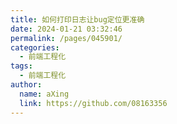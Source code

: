 ```yaml
---
title: 如何打印日志让bug定位更准确
date: 2024-01-21 03:32:46
permalink: /pages/045901/
categories:
  - 前端工程化
tags:
  - 前端工程化
author: 
  name: aXing
  link: https://github.com/08163356
---
```

